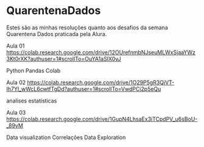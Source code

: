 # QuarentenaDados
Estes são as minhas resoluções quanto aos desafios da semana Quarentena Dados praticada pela Alura. 

Aula 01
https://colab.research.google.com/drive/12OUrefnmbNJseuMLWxSjaaYWz3Kt0rXK?authuser=1#scrollTo=OuYA1aSIX0vJ

Python
Pandas
Colab

Aula 02
https://colab.research.google.com/drive/1O29P5gR3QjVT-Ih7Yl_wWcL6cwtfTgDd?authuser=1#scrollTo=VwdPCi2p5eQu

analises estatísticas

Aula 03
https://colab.research.google.com/drive/1GupN4LhsaEx3iTCpdPV_u6sBoU-_89vM

Data visualization
Correlações
Data Exploration


